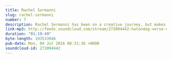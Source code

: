```yaml
---
title: Rachel Sermanni
slug: rachel-sermanni
number: 7
description: Rachel Sermanni has been on a creative journey, but makes a stop-off in the Verse Chorus Verse bothy to share her songwriting secrets. Music vs Lyrics, Touring vs Camping, Buddhist Monastery vs Day Job. Hear two work-in-progress songs, and a live performance of an unreleased song: “Put Me In The River”. Her latest album “Tied to the Moon” is out now on Middle of Nowhere Recordings.
link-mp3: http://feeds.soundcloud.com/stream/272094442-hatondog-verse-chorus-verse-ep7-rachel-sermanni.mp3
duration: "01:19:49"
byte-length: 193533946
pub-date: Mon, 04 Jul 2016 08:31:36 +0000
soundcloud-id: 272094442
---
```

